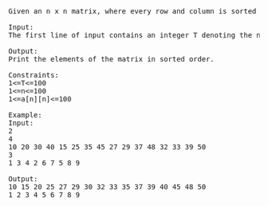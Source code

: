 <pre>Given an n x n matrix, where every row and column is sorted in non-decreasing order. Print all elements of matrix in sorted order.

Input:
The first line of input contains an integer T denoting the number of test cases. Then T test cases follow. Each test case contains an integer n denoting the size of the matrix. Then the next line contains the n x n elements in row wise order.

Output:
Print the elements of the matrix in sorted order.

Constraints:
1<=T<=100
1<=n<=100
1<=a[n][n]<=100

Example:
Input:
2
4
10 20 30 40 15 25 35 45 27 29 37 48 32 33 39 50
3
1 3 4 2 6 7 5 8 9

Output:
10 15 20 25 27 29 30 32 33 35 37 39 40 45 48 50 
1 2 3 4 5 6 7 8 9 
</pre>